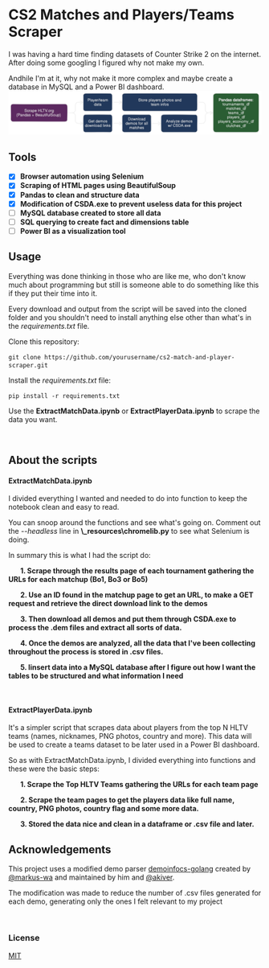 # CS2 Matches and Players/Teams Scraper

I was having a hard time finding datasets of Counter Strike 2 on the internet. After doing some googling I figured why not make my own.

Andhile I'm at it, why not make it more complex and maybe create a database in MySQL and a Power BI dashboard.
![test](https://github.com/thaalescosta/cs2-match-and-player-scraper/blob/main/ExtractMatchData/_resources/diagram.png)

## Tools
- [x] **Browser automation using Selenium**
- [x] **Scraping of HTML pages using BeautifulSoup**
- [x] **Pandas to clean and structure data**
- [x] **Modification of CSDA.exe to prevent useless data for this project**
- [ ] **MySQL database created to store all data**
- [ ] **SQL querying to create fact and dimensions table**
- [ ] **Power BI as a visualization tool**

## Usage
Everything was done thinking in those who are like me, who don't know much about programming but still is someone able to do something like this if they put their time into it.

Every download and output from the script will be saved into the cloned folder and you shouldn't need to install anything else other than what's in the _requirements.txt_ file.


Clone this repository:
```
git clone https://github.com/yourusername/cs2-match-and-player-scraper.git
```
Install the _requirements.txt_ file:
```
pip install -r requirements.txt
```
Use the **ExtractMatchData.ipynb** or **ExtractPlayerData.ipynb** to scrape the data you want.

&nbsp;

## About the scripts

#### **ExtractMatchData.ipynb**
I divided everything I wanted and needed to do into function to keep the notebook clean and easy to read.

You can snoop around the functions and see what's going on.
Comment out the _--headless_ line in **\\_resources\chromelib.py** to see what Selenium is doing.

In summary this is what I had the script do:

&nbsp;&nbsp;&nbsp;&nbsp;&nbsp;&nbsp;**1. Scrape through the results page of each tournament gathering the URLs for each matchup (Bo1, Bo3 or Bo5)**

&nbsp;&nbsp;&nbsp;&nbsp;&nbsp;&nbsp;**2. Use an ID found in the matchup page to get an URL, to make a GET request and retrieve the direct download link to the demos**

&nbsp;&nbsp;&nbsp;&nbsp;&nbsp;&nbsp;**3. Then download all demos and put them through **CSDA.exe** to process the .dem files and extract all sorts of data.**

&nbsp;&nbsp;&nbsp;&nbsp;&nbsp;&nbsp;**4. Once the demos are analyzed, all the data that I've been collecting throughout the process is stored in .csv files.**


&nbsp;&nbsp;&nbsp;&nbsp;&nbsp;&nbsp;**5. Iinsert data into a **MySQL database** after I figure out how I want the tables to be structured and what information I need**

&nbsp;

#### **ExtractPlayerData.ipynb**
It's a simpler script that scrapes data about players from the top N HLTV teams (names, nicknames, PNG photos, country and more).
This data will be used to create a teams dataset to be later used in a Power BI dashboard.

So as with ExtractMatchData.ipynb, I divided everything into functions and these were the basic steps:

&nbsp;&nbsp;&nbsp;&nbsp;&nbsp;&nbsp;**1. Scrape the Top HLTV Teams gathering the URLs for each team page**

&nbsp;&nbsp;&nbsp;&nbsp;&nbsp;&nbsp;**2. Scrape the team pages to get the players data like full name, country, PNG photos, country flag and some more data.**

&nbsp;&nbsp;&nbsp;&nbsp;&nbsp;&nbsp;**3. Stored the data nice and clean in a dataframe or .csv file and later.**
  
## Acknowledgements
This project uses a modified demo parser [demoinfocs-golang](https://github.com/markus-wa/demoinfocs-golang) created by [@markus-wa](https://github.com/markus-wa) and maintained by him and [@akiver](https://github.com/akiver).

The modification was made to reduce the number of .csv files generated for each demo, generating only the ones I felt relevant to my project

&nbsp;

### License
[MIT](https://github.com/thaalescosta/cs2-match-and-player-scraper/blob/main/LICENSE)



